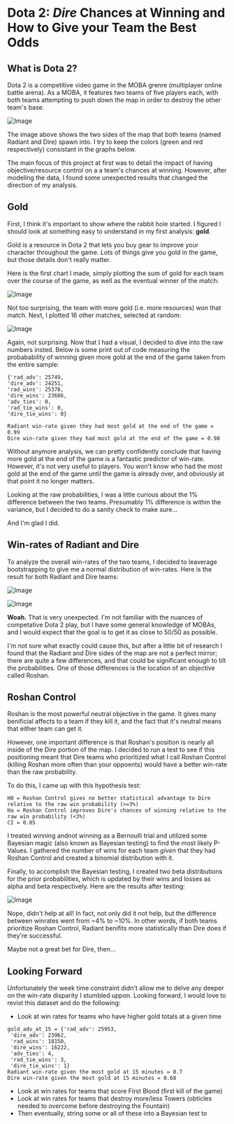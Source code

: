 # Dota 2: *Dire* Chances at Winning and How to Give your Team the Best Odds

## What is Dota 2?

Dota 2 is a competitive video game in the MOBA grenre (multiplayer online battle arena). As a MOBA, it features two teams of five players each, with both teams attempting to push down the map in order to destroy the other team's base.

![Image](https://static.wikia.nocookie.net/dota2_gamepedia/images/8/8d/Labelled_Map_7.20.png/revision/latest?cb=20181122205641&format=original)

The image above shows the two sides of the map that both teams (named Radiant and Dire) spawn into. I try to keep the colors (green and red respectively) consistant in the graphs below.

The main focus of this project at first was to detail the impact of having objective/resource control on a a team's chances at winning. However, after modeling the data, I found some unexpected results that changed the direction of my analysis.


## Gold

First, I think it's important to show where the rabbit hole started. I figured I should look at something easy to understand in my first analysis: **gold**.

Gold is a resource in Dota 2 that lets you buy gear to improve your character throughout the game. *Lots* of things give you gold in the game, but those details don't really matter.

Here is the first chart I made, simply plotting the sum of gold for each team over the course of the game, as well as the eventual winner of the match:

![Image](https://i.imgur.com/Or1Wq1h.png)

Not too surprising, the team with more gold (i.e. more resources) won that match. Next, I plotted 16 other matches, selected at random:

![Image](https://i.imgur.com/LOiykX6.png)

Again, not surprising. Now that I had a visual, I decided to dive into the raw numbers insted. Below is some print out of code measuring the probabability of winning given more gold at the end of the game taken from the entire sample:

```
{'rad_adv': 25749,
'dire_adv': 24251,
'rad_wins': 25378,
'dire_wins': 23686,
'adv_ties': 0,
'rad_tie_wins': 0,
'dire_tie_wins': 0}

Radiant win-rate given they had most gold at the end of the game = 0.99
Dire win-rate given they had most gold at the end of the game = 0.98
```

Without anymore analysis, we can pretty confidently conclude that having more gold at the end of the game is a fantastic predictor of win-rate. However, it's not very useful to players. You won't know who had the most gold at the end of the game until the game is already over, and obviously at that point it no longer matters.

Looking at the raw probabilities, I was a little curious about the 1% difference between the two teams. Presumably 1% difference is within the variance, but I decided to do a sanity check to make sure...

And I'm glad I did.

## Win-rates of Radiant and Dire

To analyze the overall win-rates of the two teams, I decided to leaverage bootstrapping to give me a normal distribution of win-rates. Here is the result for both Radiant and Dire teams:

![Image](https://i.imgur.com/VPfH2by.png)

![Image](https://i.imgur.com/VEkpjAT.png)

**Woah.** That is very unexpected. I'm not familiar with the nuances of competative Dota 2 play, but I have some general knowledge of MOBAs, and I would expect that the goal is to get it as close to 50/50 as possible.

I'm not sure what exactly could cause this, but after a little bit of research I found that the Radiant and Dire sides of the map are not a perfect mirror; there are quite a few differences, and that could be significant enough to tilt the probabilities. One of those differences is the location of an objective called Roshan.

## Roshan Control

Roshan is the most powerful neutral objective in the game. It gives many benificial affects to a team if they kill it, and the fact that it's neutral means that either team can get it.

However, one important difference is that Roshan's position is nearly all inside of the Dire portion of the map. I decided to run a test to see if this positioning meant that Dire teams who prioritized what I call Roshan Control (killing Roshan more often than your oppoents) would have a better win-rate than the raw probability.

To do this, I came up with this hypothesis test:

```
H0 = Roshan Control gives no better statistical advantage to Dire relative to the raw win probability (>=3%)
Ha = Roshan Control improves Dire's chances of winning relative to the raw win probability (<3%)
CI = 0.05
```

I treated winning andnot winning as a Bernoulli trial and utilized some Bayesian magic (also known as Bayesian testing) to find the most likely P-Values. I gathered the number of wins for each team *given* that they had Roshan Control and created a binomial distribution with it.

Finally, to accomplish the Bayesian testing, I created two beta distributions for the prior probabilities, which is updated by their wins and losses as alpha and beta respectively. Here are the results after testing:

![Image](https://i.imgur.com/scfckoi.png)

Nope, didn't help at all! In fact, not only did it not help, but the difference between winrates went from ~4% to ~10%. In other words, if both teams prioritize Roshan Control, Radiant benifits more statistically than Dire does if they're successful.

Maybe not a great bet for Dire, then...

## Looking Forward

Unfortunately the week time constraint didn't allow me to delve any deeper on the win-rate disparity I stumbled uppon. Looking forward, I would love to revist this dataset and do the following:
* Look at win rates for teams who have higher gold totals at a given time

```
gold_adv_at_15 = {'rad_adv': 25953,
 'dire_adv': 23962,
 'rad_wins': 18150,
 'dire_wins': 16222,
 'adv_ties': 4,
 'rad_tie_wins': 3,
 'dire_tie_wins': 1}
Radiant win-rate given the most gold at 15 minutes = 0.7
Dire win-rate given the most gold at 15 minutes = 0.68
```

* Look at win rates for teams that score First Blood (first kill of the game)
* Look at win rates for teams that destroy more/less Towers (obticles needed to overcome before destroying the Fountain)
* Then eventually, string some or all of these into a Bayesian test to 
